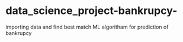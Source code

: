 # data_science_project-bankrupcy-
importing data and find best match ML algoritham for prediction of bankrupcy
